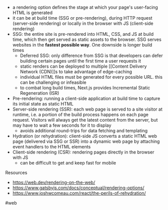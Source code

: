 - a rendering option defines the stage at which your page's user-facing HTML is generated
- it can be at build time (SSG or pre-rendering), during HTTP request (server-side rendering) or locally in the browser with JS (client-side rendering)
- SSG: the entire site is pre-rendered into HTML, CSS, and JS at build time, which then get served as static assets to the browser. SSG serves websites in the **fastest possible way**. One downside is longer build times
	- Deferred SSG: only difference from SSG is that developers can defer building certain pages until the first time a user requests it
	- static renders can be deployed to multiple [[Content Delivery Network (CDN)]]s to take advantage of edge-caching
	- individual HTML files must be generated for every possible URL. this can be challenging or infeasible
	- to combat long build times, Next.js provides Incremental Static Regeneration (ISR)
- Pre-rendering: running a client-side application at build time to capture its initial state as static HTML
- Server-side rendering (SSR): each web page is served to a site visitor at runtime, i.e. a portion of the build process happens on each page request. Visitors will always get the latest content from the server, but may have to wait a few seconds for it to display
	- avoids additional round-trips for data fetching and templating
- Hydration (or rehydration): client-side JS converts a static HTML web page (delivered via SSG or SSR) into a dynamic web page by attaching event handlers to the HTML elements
- Client-side rendering (CSR): rendering pages directly in the browser with JS
	- can be difficult to get and keep fast for mobile


Resources
- https://web.dev/rendering-on-the-web/
- https://www.gatsbyjs.com/docs/conceptual/rendering-options/
- https://www.joshwcomeau.com/react/the-perils-of-rehydration/

#web